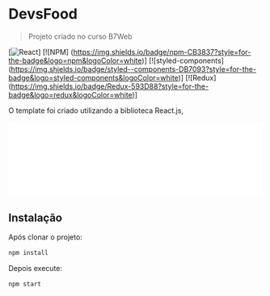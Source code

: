 # DevsFood
> Projeto criado no curso B7Web

[![React](https://img.shields.io/badge/react%20-%2320232a.svg?&style=for-the-badge&logo=react&logoColor=%2361DAFB)]
[![NPM] (https://img.shields.io/badge/npm-CB3837?style=for-the-badge&logo=npm&logoColor=white)]
[![styled-components] (https://img.shields.io/badge/styled--components-DB7093?style=for-the-badge&logo=styled-components&logoColor=white)]
[![Redux] (https://img.shields.io/badge/Redux-593D88?style=for-the-badge&logo=redux&logoColor=white)]

O template foi criado utilizando a biblioteca React.js,

![](logo.png)

## Instalação

Após clonar o projeto:

```sh
npm install 
```

Depois execute:

```sh
npm start
```
